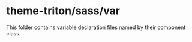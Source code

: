 # theme-triton/sass/var

This folder contains variable declaration files named by their component class.
